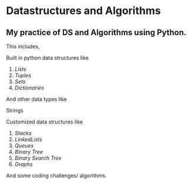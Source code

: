 # Datastructures and Algorithms

## My practice of DS and Algorithms using Python. </br>

This includes, </br>

Built in python data structures like  </br>
1. *Lists*
2. *Tuples*
3. *Sets*
4. *Dictionaries*

And other data types like  </br>

Strings </br>

Customized data structures like  </br>
1. *Stacks*
2. *LinkedLists*
3. *Queues*
4. *Binary Tree*
5. *Binary Search Tree*
6. *Graphs*

 And some coding challenges/ algorithms. </br>
